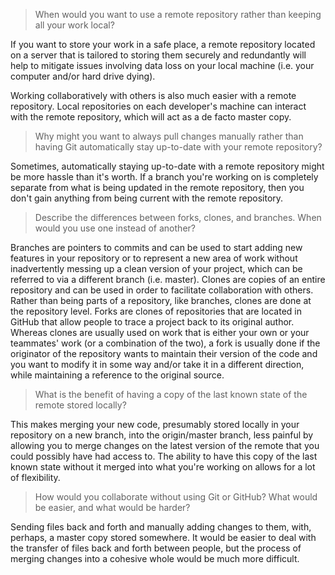 > When would you want to use a remote repository rather than keeping all your
> work local?

If you want to store your work in a safe place, a remote repository located on
a server that is tailored to storing them securely and redundantly will help to
mitigate issues involving data loss on your local machine (i.e. your computer
and/or hard drive dying).

Working collaboratively with others is also much easier with a remote
repository. Local repositories on each developer's machine can interact with
the remote repository, which will act as a de facto master copy.

> Why might you want to always pull changes manually rather than having Git
> automatically stay up-to-date with your remote repository?

Sometimes, automatically staying up-to-date with a remote repository might be
more hassle than it's worth. If a branch you're working on is completely
separate from what is being updated in the remote repository, then you don't
gain anything from being current with the remote repository.

> Describe the differences between forks, clones, and branches. When would you
> use one instead of another?

Branches are pointers to commits and can be used to start adding new features
in your repository or to represent a new area of work without inadvertently
messing up a clean version of your project, which can be referred to via a
different branch (i.e. master). Clones are copies of an entire repository and
can be used in order to facilitate collaboration with others. Rather than being
parts of a repository, like branches, clones are done at the repository level.
Forks are clones of repositories that are located in GitHub that allow people
to trace a project back to its original author. Whereas clones are usually used
on work that is either your own or your teammates' work (or a combination of
the two), a fork is usually done if the originator of the repository wants to
maintain their version of the code and you want to modify it in some way and/or
take it in a different direction, while maintaining a reference to the original
source.

> What is the benefit of having a copy of the last known state of the remote
> stored locally?

This makes merging your new code, presumably stored locally in your repository
on a new branch, into the origin/master branch, less painful by allowing you to
merge changes on the latest version of the remote that you could possibly have
had access to. The ability to have this copy of the last known state without it
merged into what you're working on allows for a lot of flexibility.

> How would you collaborate without using Git or GitHub? What would be easier,
> and what would be harder?

Sending files back and forth and manually adding changes to them, with,
perhaps, a master copy stored somewhere. It would be easier to deal with the
transfer of files back and forth between people, but the process of merging
changes into a cohesive whole would be much more difficult.
